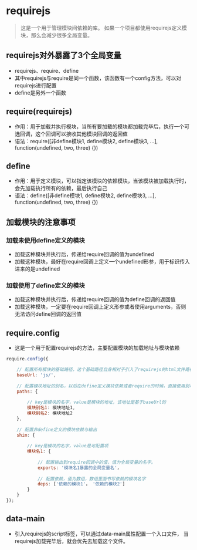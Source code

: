 # requirejs
> 这是一个用于管理模块间依赖的库。
如果一个项目都使用requirejs定义模块，那么会减少很多全局变量。

## requirejs对外暴露了3个全局变量
- requirejs、require、define
- 其中requirejs与require是同一个函数，该函数有一个config方法，可以对requirejs进行配置
- define是另外一个函数

## require(requirejs)
- 作用：用于加载并执行模块，当所有要加载的模块都加载完毕后，执行一个可选回调，这个回调可以接收其他模块回调的返回值
- 语法：require([非define模块1, define模块2, define模块3, ...], function(undefined, two, three) {})

## define
- 作用：用于定义模块，可以指定该模块的依赖模块，当该模块被加载执行时，会先加载执行所有的依赖，最后执行自己
- 语法：define([非define模块1, define模块2, define模块3, ...], function(undefined, two, three) {})

## 加载模块的注意事项

### 加载未使用define定义的模块
- 加载这种模块并执行后，传递给require回调的值为undefined
- 加载这种模块，最好在require回调上定义一个undefined形参，用于标识传入进来的是undefined

### 加载使用了define定义的模块
- 加载这种模块并执行后，传递给require回调的值为define回调的返回值
- 加载这种模块，一定要在require回调上定义形参或者使用arguments，否则无法访问define回调的返回值

## require.config
- 这是一个用于配置requirejs的方法，主要配置模块的加载地址与模块依赖
```javascript
require.config({

	// 配置所有模块的基础路径，这个基础路径自身相对于引入了requirejs的html文件路径
	baseUrl: 'js/', 
	
	// 配置模块地址的别名，以后在define定义模块依赖或者require的时候，直接使用别名即可
	paths: {
	
		// key是模块的名字，value是模块的地址，该地址是基于baseUrl的
		模块别名1: 模块地址1,
		模块别名2: 模块地址2
	},
	
	// 配置非define定义的模块依赖与输出
	shim: {
	
		// key是模块的名字，value是可配置项
		模块名1: {
		
			// 配置输出到require回调中的值，值为全局变量的名字。
			exports: '模块名1暴露的全局变量名'，
			
			// 配置依赖，值为数组，数组里面书写依赖的模块名字
			deps: ['依赖的模块1'， '依赖的模块2']
		}
	}
});
```

## data-main
- 引入requirejs的script标签，可以通过data-main属性配置一个入口文件，
当requirejs加载完毕后，就会优先去加载这个文件。
